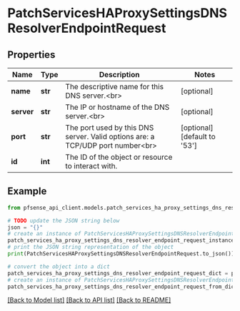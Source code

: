 # PatchServicesHAProxySettingsDNSResolverEndpointRequest


## Properties

Name | Type | Description | Notes
------------ | ------------- | ------------- | -------------
**name** | **str** | The descriptive name for this DNS server.&lt;br&gt; | [optional] 
**server** | **str** | The IP or hostname of the DNS server.&lt;br&gt; | [optional] 
**port** | **str** | The port used by this DNS server. Valid options are: a TCP/UDP port number&lt;br&gt; | [optional] [default to '53']
**id** | **int** | The ID of the object or resource to interact with. | 

## Example

```python
from pfsense_api_client.models.patch_services_ha_proxy_settings_dns_resolver_endpoint_request import PatchServicesHAProxySettingsDNSResolverEndpointRequest

# TODO update the JSON string below
json = "{}"
# create an instance of PatchServicesHAProxySettingsDNSResolverEndpointRequest from a JSON string
patch_services_ha_proxy_settings_dns_resolver_endpoint_request_instance = PatchServicesHAProxySettingsDNSResolverEndpointRequest.from_json(json)
# print the JSON string representation of the object
print(PatchServicesHAProxySettingsDNSResolverEndpointRequest.to_json())

# convert the object into a dict
patch_services_ha_proxy_settings_dns_resolver_endpoint_request_dict = patch_services_ha_proxy_settings_dns_resolver_endpoint_request_instance.to_dict()
# create an instance of PatchServicesHAProxySettingsDNSResolverEndpointRequest from a dict
patch_services_ha_proxy_settings_dns_resolver_endpoint_request_from_dict = PatchServicesHAProxySettingsDNSResolverEndpointRequest.from_dict(patch_services_ha_proxy_settings_dns_resolver_endpoint_request_dict)
```
[[Back to Model list]](../README.md#documentation-for-models) [[Back to API list]](../README.md#documentation-for-api-endpoints) [[Back to README]](../README.md)


